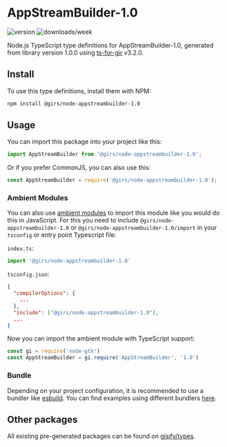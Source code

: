 
# AppStreamBuilder-1.0

![version](https://img.shields.io/npm/v/@girs/node-appstreambuilder-1.0)
![downloads/week](https://img.shields.io/npm/dw/@girs/node-appstreambuilder-1.0)


Node.js TypeScript type definitions for AppStreamBuilder-1.0, generated from library version 1.0.0 using [ts-for-gir](https://github.com/gjsify/ts-for-gir) v3.2.0.


## Install

To use this type definitions, install them with NPM:
```bash
npm install @girs/node-appstreambuilder-1.0
```

## Usage

You can import this package into your project like this:
```ts
import AppStreamBuilder from '@girs/node-appstreambuilder-1.0';
```

Or if you prefer CommonJS, you can also use this:
```ts
const AppStreamBuilder = require('@girs/node-appstreambuilder-1.0');
```

### Ambient Modules

You can also use [ambient modules](https://github.com/gjsify/ts-for-gir/tree/main/packages/cli#ambient-modules) to import this module like you would do this in JavaScript.
For this you need to include `@girs/node-appstreambuilder-1.0` or `@girs/node-appstreambuilder-1.0/import` in your `tsconfig` or entry point Typescript file:

`index.ts`:
```ts
import '@girs/node-appstreambuilder-1.0'
```

`tsconfig.json`:
```json
{
  "compilerOptions": {
    ...
  },
  "include": ["@girs/node-appstreambuilder-1.0"],
  ...
}
```

Now you can import the ambient module with TypeScript support: 

```ts
const gi = require('node-gtk')
const AppStreamBuilder = gi.require('AppStreamBuilder', '1.0')
```


### Bundle

Depending on your project configuration, it is recommended to use a bundler like [esbuild](https://esbuild.github.io/). You can find examples using different bundlers [here](https://github.com/gjsify/ts-for-gir/tree/main/examples).

## Other packages

All existing pre-generated packages can be found on [gjsify/types](https://github.com/gjsify/types).

